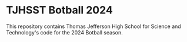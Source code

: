 # TJHSST Botball 2024

This repository contains Thomas Jefferson High School for Science and Technology's code for the 2024 Botball season.
